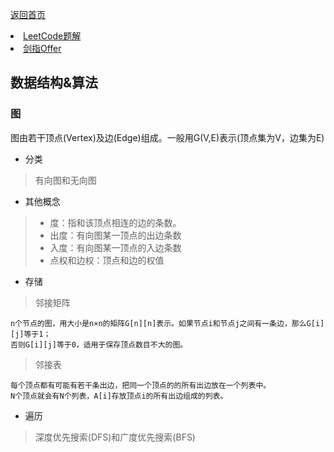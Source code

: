 <p> <a href="../README.md">返回首页</a></p>

<div>
  <li><a href="./算法/LeetCode.md">LeetCode题解</a> </li>
  <li><a href="./算法/剑指Offer.md">剑指Offer</a> </li>
</div>

## 数据结构&算法
### 图
图由若干顶点(Vertex)及边(Edge)组成。一般用G(V,E)表示(顶点集为V，边集为E)
- 分类
> 有向图和无向图
- 其他概念
> - 度：指和该顶点相连的边的条数。
> - 出度：有向图某一顶点的出边条数
> - 入度：有向图某一顶点的入边条数
> - 点权和边权：顶点和边的权值
- 存储
> 邻接矩阵
```text
n个节点的图，用大小是n×n的矩阵G[n][n]表示。如果节点i和节点j之间有一条边，那么G[i][j]等于1；
否则G[i][j]等于0，适用于保存顶点数目不大的图。
```
> 邻接表
```text
每个顶点都有可能有若干条出边，把同一个顶点的的所有出边放在一个列表中。
N个顶点就会有N个列表，A[i]存放顶点i的所有出边组成的列表。
```
- 遍历
> 深度优先搜索(DFS)和广度优先搜索(BFS)